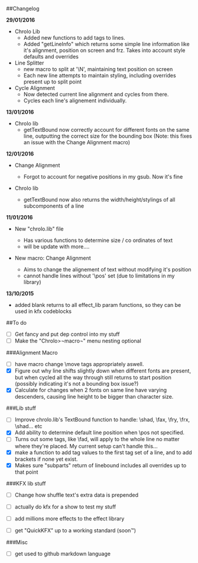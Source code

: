 ##Changelog

**29/01/2016**
- Chrolo Lib
  - Added new functions to add tags to lines.
  - Added "getLineInfo" which returns some simple line information like it's alignment, position on screen and frz. Takes into account style defaults and overrides
- Line Splitter
  - new macro to split at '\N', maintaining text position on screen
  - Each new line attempts to maintain styling, including overrides present up to split point
- Cycle Alignment
  - Now detected current line alignment and cycles from there.
  - Cycles each line's alignement individually.



**13/01/2016**
- Chrolo lib
  - getTextBound now correctly account for different fonts on the same line, outputting the correct size for the bounding box (Note: this fixes an issue with the Change Alignment macro)


**12/01/2016**
- Change Alignment
  - Forgot to account for negative positions in my gsub. Now it's fine
  
- Chrolo lib
  - getTextBound now also returns the width/height/stylings of all subcomponents of a line

**11/01/2016**
- New "chrolo.lib" file
  - Has various functions to determine size / co ordinates of text
  - will be update with more....
  
- New macro: Change Alignment
  - Aims to change the alignement of text without modifying it's position
  - cannot handle lines without '\pos' set (due to limitations in my library)

**13/10/2015**  
- added blank returns to all effect_lib param functions, so they can be used in kfx codeblocks
 
 
##To do
- [ ] Get fancy and put dep control into my stuff
- [ ] Make the "Chrolo>¬macro¬" menu nesting optional

###Alignment Macro
- [ ] have macro change \move tags appropriately aswell.
- [x] Figure out why line shifts slightly down when different fonts are present, but when cycled all the way through  still returns to start position (possibly indicating it's not a bounding box issue?)
- [x] Calculate for changes when 2 fonts on same line have varying descenders, causing line height to be bigger than character size.

###Lib stuff
- [ ] Improve chrolo.lib's TextBound function to handle: \shad, \fax, \fry, \frx, \shad... etc
- [x] Add ability to determine default line position when \pos not specified.
- [ ] Turns out some tags, like \fad, will apply to the whole line no matter where they're placed. My current setup can't handle this...
- [x] make a function to add tag values to the first tag set of a line, and to add brackets if none yet exist.
- [x] Makes sure "subparts" return of linebound includes all overrides up to that point

###KFX lib stuff
- [ ] Change how shuffle text's extra data is prepended

- [ ] actually do kfx for a show to test my stuff

- [ ] add millions more effects to the effect library

- [ ] get "QuickKFX" up to a working standard (soon™)

###Misc
- [ ] get used to github markdown language